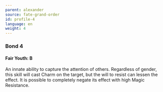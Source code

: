 ```yaml
---
parent: alexander
source: fate-grand-order
id: profile-4
language: en
weight: 4
---
```


### Bond 4

#### Fair Youth: B

An innate ability to capture the attention of others.
Regardless of gender, this skill will cast Charm on the target, but the will to resist can lessen the effect.
It is possible to completely negate its effect with high Magic Resistance.
